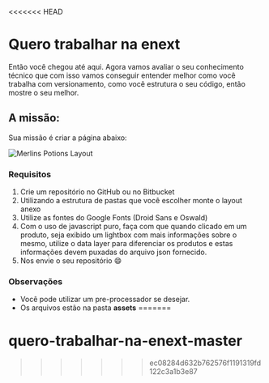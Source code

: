 <<<<<<< HEAD
# Quero trabalhar na enext

Então você chegou até aqui. Agora vamos avaliar o seu conhecimento técnico que com isso vamos conseguir entender melhor como você trabalha com versionamento, como você estrutura o seu código, então mostre o seu melhor.

## A missão:

Sua missão é criar a página abaixo:

![Merlins Potions Layout](assets/potions-layout.png)

### Requisitos

1. Crie um repositório no GitHub ou no Bitbucket
1. Utilizando a estrutura de pastas que você escolher monte o layout anexo
1. Utilize as fontes do Google Fonts (Droid Sans e Oswald)
1. Com o uso de javascript puro, faça com que quando clicado em um produto, seja exibido um lightbox com mais informações sobre o mesmo, utilize o data layer para diferenciar os produtos e estas informações devem puxadas do arquivo json fornecido.
1. Nos envie o seu repositório :smile:

### Observações

- Você pode utilizar um pre-processador se desejar.
- Os arquivos estão na pasta **assets**
=======
# quero-trabalhar-na-enext-master
>>>>>>> ec08284d632b762576f1191319fd122c3a1b3e87
